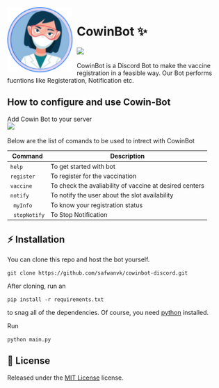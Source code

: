 

<img width="150" height="150" align="left" style="float: left; margin: 0 10px 0 0;" alt="Karma" src="https://github.com/safwanvk/cowinbot-discord/blob/main/attach/bot%20(1).png"> 

# CowinBot ✨

[![](https://img.shields.io/badge/discord.py-v1.0.0--dev-blue.svg?logo=pypi)](https://discordpy.readthedocs.io/en/stable/)



CowinBot is a Discord Bot to make the vaccine registration in a feasible way. Our Bot performs fucntions like Registeration, Notification etc.

## How to configure and use Cowin-Bot

<div align="left">
  <div>Add Cowin Bot to your server</div>
  <div> 
    <a href="https://discord.com/api/oauth2/authorize?client_id=849536650664607774&permissions=66185271&scope=bot">
      <img src="https://img.shields.io/badge/Discord-7289DA?style=for-the-badge&logo=discord&logoColor=white"/>
    </a>
  </div>
</div>


Below are the list of comands to be used to intrect with CowinBot

| Command | Description
|---------|-------------|
| ```help ```  | To get started with bot |
| ```register ```  | To register for the vaccination |
| ```vaccine ```  | To check the avaliability of vaccine at desired centers |
| ```notify```  | To notify the user about the slot availability |
| ``` myInfo```  | To know your registration status |
| ``` stopNotify```  | To Stop Notification |


## ⚡ Installation


You can clone this repo and host the bot yourself.
```
git clone https://github.com/safwanvk/cowinbot-discord.git
```
After cloning, run an
```
pip install -r requirements.txt
```
to snag all of the dependencies. Of course, you need [python](https://www.python.org/) installed.

Run
```
python main.py
```



## 📖 License

Released under the [MIT License](https://github.com/safwanvk/cowinbot-discord/blob/main/LICENSE) license.



